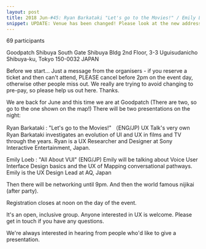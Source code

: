 ```yaml
---
layout: post
title: 2018 Jun-#45: Ryan Barkataki "Let's go to the Movies!" / Emily Loeb "All About VUI Design"
snippet: UPDATE: Venue has been changed! Please look at the new address on the event page Hi, we are back ...
---
```

69 participants

Goodpatch Shibuya South Gate Shibuya Bldg 2nd Floor, 3-3 Uguisudanicho Shibuya-ku, Tokyo 150-0032 JAPAN

Before we start...
Just a message from the organisers - if you reserve a ticket and then can't attend, PLEASE cancel before 2pm on the event day, otherwise other people miss out. We really are trying to avoid changing to pre-pay, so please help us out here. Thanks.

We are back for June and this time we are at Goodpatch (There are two, so go to the one shown on the map!)
There will be two presentations on the night:

Ryan Barkataki : "Let's go to the Movies!" （ENG/JP)
UX Talk's very own Ryan Barkataki investigates an evolution of UI and UX in films and TV through the years.
Ryan is a UX Researcher and Designer at Sony Interactive Entertainment, Japan.

Emily Loeb : "All About VUI" (ENG/JP)
Emily will be talking about Voice User Interface Design basics and the UX of Mapping conversational pathways. Emily is the UX Design Lead at AQ, Japan

Then there will be networking until 9pm. And then the world famous nijikai (after party).

Registration closes at noon on the day of the event.

It's an open, inclusive group. Anyone interested in UX is welcome. Please get in touch if you have any questions.

We're always interested in hearing from people who'd like to give a presentation.

